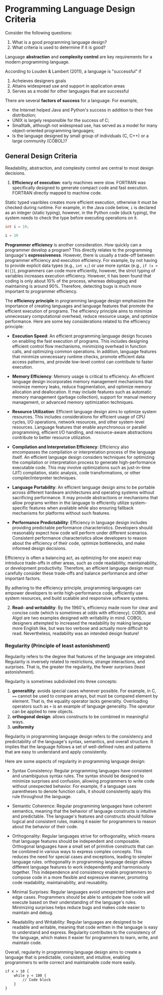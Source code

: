 # Programming Language Design Criteria

Consider the following questions:
1. What is a good programming language design?
2. What criteria is used to determine if it is good?

Language __abstraction__ and __complexity control__ are key requirements for a modern programming language.

According to Louden & Lambert (2011), a language is "successful" if
1. Acheieves designers goals
2. Attains widespread use and support in application areas
3. Serves as a model for other languages that are successful

There are several __factors of success__ for a language.  For example, 
* the Internet helped Java and Python's success in addition to their free distribution;
* UNIX is largely responsible for the success of C;  
* Smalltalk, although not widespread use, has served as a model for many object-oriented programming languages;
* Is the language designed by small group of individuals (C, C++) or a large community (COBOL)?




## General Design Criteria

Readability, abstraction, and complexity control are central to most design decisions.

1. __Efficiency of execution__: early machines were slow.  FORTRAN was specifically designed to generate compact code and fast execution.  FORTRAN directly mapped to machine code.  

Static typed vaaribles creates more efficient execution, otherwise it must be checked during runtime.  For example, in the Java code below, `i` is declared as an integer (static typing), however, in the Python code (duck typing), the system needs to check the type before executing operations on it.  

```java
int i = 10;
```

```python
i = 10
```

__Programmer efficiency__ is another consideration.  How quickly can a programmer develop a program?  This directly relates to the programming language's __expressiveness__.  However, there is usually a trade-off between programmer efficiency and execution efficiency.  For example, by not having to provide explicit data types (e.g., `int x;`) or use more syntax (e.g., `if (x > 0){}`), programmers can code more efficiently, however, the strict typing of variables increases execution efficiency.  However, it has been found that coding is only about 10% of the process, whereas debugging and maintaining is around 90%.  Therefore, detecting bugs is much more important to programmer efficiency.  

The **efficiency principle** in programming language design emphasizes the importance of creating languages and language features that promote the efficient execution of programs.  The efficiency principle aims to minimize unnecessary computational overhead, reduce resource usage, and optimize performance.  Here are some key considerations related to the efficiency principle:

* **Execution Speed**: An efficient programming language design focuses on enabling the fast execution of programs.  This includes designing efficient control flow mechanisms, minimizing overhead in function calls, and optimizing common operations.  In addition, language features that minimize unnecessary runtime checks, promote efficient data access patterns, and provide low-level control can contribute to faster execution.

* **Memory Efficiency**: Memory usage is critical to efficiency.  An efficient language design incorporates memory management mechanisms that minimize memory leaks, reduce fragmentation, and optimize memory allocation and deallocation.  It may include features such as automatic memory management (garbage collection), support for manual memory management, or advanced memory optimization techniques.

* **Resource Utilization**: Efficient language design aims to optimize system resources.  This includes considerations for efficient usage of CPU cycles, I/O operations, network resources, and other system-level resources.  Language features that enable asynchronous or parallel programming, efficient I/O handling, and resource-aware abstractions contribute to better resource utilization.

* **Compilation and Interpretation Efficiency**: Efficiency also encompasses the compilation or interpretation process of the language itself.  An efficient language design considers techniques for optimizing the compilation or interpretation process to generate high-performance executable code.  This may involve optimizations such as just-in-time (JIT) compilation, static analysis, code transformations, or other compiler/interpreter techniques.

* **Language Portability**: An efficient language design aims to be portable across different hardware architectures and operating systems without sacrificing performance.  It may provide abstractions or mechanisms that allow programs written in the language to efficiently utilize system-specific features when available while also ensuring fallback mechanisms for platforms without such features.

* **Performance Predictability**: Efficiency in language design includes providing predictable performance characteristics.  Developers should reasonably expect how code will perform under different scenarios.  Consistent performance characteristics allow developers to reason about the efficiency of their code, optimize bottlenecks, and make informed design decisions.

Efficiency is often a balancing act, as optimizing for one aspect may introduce trade-offs in other areas, such as code readability, maintainability, or development productivity.  Therefore, an efficient language design must carefully consider these trade-offs and balance performance and other important factors.

By adhering to the efficiency principle, programming languages can empower developers to write high-performance code, efficiently use system resources, and build scalable and responsive software systems.


 
2. __Read- and writability__: By the 1960's, efficiency made room for clear and concise code (which is sometimes at odds with efficiency).  COBOL and Algol are two examples designed with writability in mind.  COBOL designers attempted to increased the readability by making language more English like, but was too verbose and actually more difficult to read.  Nevertheless, readability was an intended design feature!



### Regularity (Principle of least astonishment)

Regularity refers to the degree that features of the language are integrated.  Regularity is inversely related to restrictions, strange interactions, and surprises.  That is, the greater the regularity, the fewer surprises (least astonishment).  

Regularity is sometimes subdivided into three concepts:
1. __generaltity__: avoids special cases whenever possible.  For example, in C, `==` cannot be used to compare arrays, but must be compared element by element.  That is, the equality operator lacks generality.  Overloading operators such as `+` is an example of language generality.  The operator can be applied to new objects.  
2. __orthogonal design__: allows constructs to be combined in meaningful ways.  
3. __uniformity__


Regularity in programming language design refers to the consistency and predictability of the language's syntax, semantics, and overall structure. It implies that the language follows a set of well-defined rules and patterns that are easy to understand and apply consistently.

Here are some aspects of regularity in programming language design:

* Syntax Consistency: Regular programming languages have consistent and unambiguous syntax rules. The syntax should be designed to minimize surprises and confusion, allowing programmers to write code without unexpected behavior. For example, if a language uses parentheses to denote function calls, it should consistently apply this rule throughout the language.

* Semantic Coherence: Regular programming languages have coherent semantics, meaning that the behavior of language constructs is intuitive and predictable. The language's features and constructs should follow logical and consistent rules, making it easier for programmers to reason about the behavior of their code.

* Orthogonality: Regular languages strive for orthogonality, which means that language features should be independent and composable. Orthogonal languages have a small set of primitive constructs that can be combined in various ways to express complex concepts. This reduces the need for special cases and exceptions, leading to simpler language rules.  orthogonality in programming language design allows different language features to work independently and harmoniously together. This independence and consistency enable programmers to compose code in a more flexible and expressive manner, promoting code readability, maintainability, and reusability.

* Minimal Surprises: Regular languages avoid unexpected behaviors and edge cases. Programmers should be able to anticipate how code will execute based on their understanding of the language's rules. Minimizing surprises helps reduce bugs and makes code easier to maintain and debug.

 * Readability and Writability: Regular languages are designed to be readable and writable, meaning that code written in the language is easy to understand and express. Regularity contributes to the consistency of the language, which makes it easier for programmers to learn, write, and maintain code.


Overall, regularity in programming language design aims to create a language that is predictable, consistent, and intuitive, enabling programmers to write correct and maintainable code more easily.




```
if x > 10 {
    while y < 100 {
        // Code block
    }
}
```

